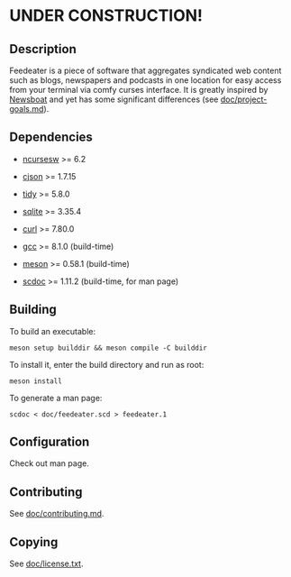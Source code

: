 # UNDER CONSTRUCTION!

## Description

Feedeater is a piece of software that aggregates syndicated web content such as blogs, newspapers and podcasts in one location for easy access from your terminal via comfy curses interface. It is greatly inspired by [Newsboat](https://www.newsboat.org) and yet has some significant differences (see [doc/project-goals.md](https://gitlab.com/got2teas/feedeater/-/blob/main/doc/project-goals.md)).

## Dependencies

* [ncursesw](https://invisible-island.net/ncurses) >= 6.2

* [cjson](https://github.com/DaveGamble/cJSON) >= 1.7.15

* [tidy](http://www.html-tidy.org) >= 5.8.0

* [sqlite](https://www.sqlite.org) >= 3.35.4

* [curl](https://curl.se) >= 7.80.0

* [gcc](https://gcc.gnu.org) >= 8.1.0 (build-time)

* [meson](https://github.com/mesonbuild/meson) >= 0.58.1 (build-time)

* [scdoc](https://git.sr.ht/~sircmpwn/scdoc) >= 1.11.2 (build-time, for man page)

## Building

To build an executable:

```
meson setup builddir && meson compile -C builddir
```

To install it, enter the build directory and run as root:

```
meson install
```

To generate a man page:

```
scdoc < doc/feedeater.scd > feedeater.1
```

## Configuration

Check out man page.

## Contributing

See [doc/contributing.md](https://gitlab.com/got2teas/feedeater/-/blob/main/doc/contributing.md).

## Copying

See [doc/license.txt](https://gitlab.com/got2teas/feedeater/-/blob/main/doc/license.txt).
